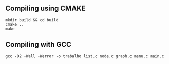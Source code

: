 ## Compiling using CMAKE

```
mkdir build && cd build
cmake ..
make
```

## Compiling with GCC

```
gcc -O2 -Wall -Werror -o trabalho list.c node.c graph.c menu.c main.c
```
